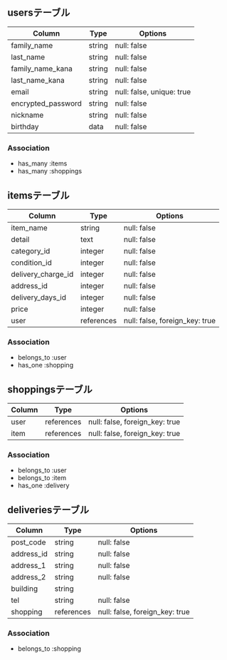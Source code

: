 
## usersテーブル

|Column                         |Type    |Options                   |
|-------------------------------|--------|--------------------------|
|family_name                    |string  |null: false               |
|last_name                      |string  |null: false               |
|family_name_kana               |string  |null: false               |
|last_name_kana                 |string  |null: false               |
|email                          |string  |null: false, unique: true |
|encrypted_password             |string  |null: false               |
|nickname                       |string  |null: false               |
|birthday                       |data    |null: false               |

### Association
- has_many :items
- has_many :shoppings



## itemsテーブル

|Column             |Type        |Options                        |
|-------------------|------------|-------------------------------|
|item_name          |string      |null: false                    |memo: 40文字まで
|detail             |text        |null: false                    |memo: 1000文字で
|category_id        |integer     |null: false                    |memo: ActiveHash
|condition_id       |integer     |null: false                    |memo: ActiveHash
|delivery_charge_id |integer     |null: false                    |memo: ActiveHash
|address_id         |integer     |null: false                    |memo: ActiveHash
|delivery_days_id   |integer     |null: false                    |memo: ActiveHash
|price              |integer     |null: false                    |
|user               |references  |null: false, foreign_key: true | 

### Association
- belongs_to :user
- has_one :shopping




## shoppingsテーブル

|Column        |Type       |Options                         |
|--------------|-----------|--------------------------------|
|user          |references |null: false, foreign_key: true  | 
|item          |references |null: false, foreign_key: true  |

### Association
- belongs_to :user
- belongs_to :item
- has_one :delivery




## deliveriesテーブル

|Column        |Type       |Options                         |
|--------------|-----------|--------------------------------|
|post_code     |string     |null: false                     |
|address_id    |string     |null: false                     |
|address_1     |string     |null: false                     |
|address_2     |string     |null: false                     |
|building      |string     |                                |
|tel           |string     |null: false                     |
|shopping      |references |null: false, foreign_key: true  |

### Association
- belongs_to :shopping